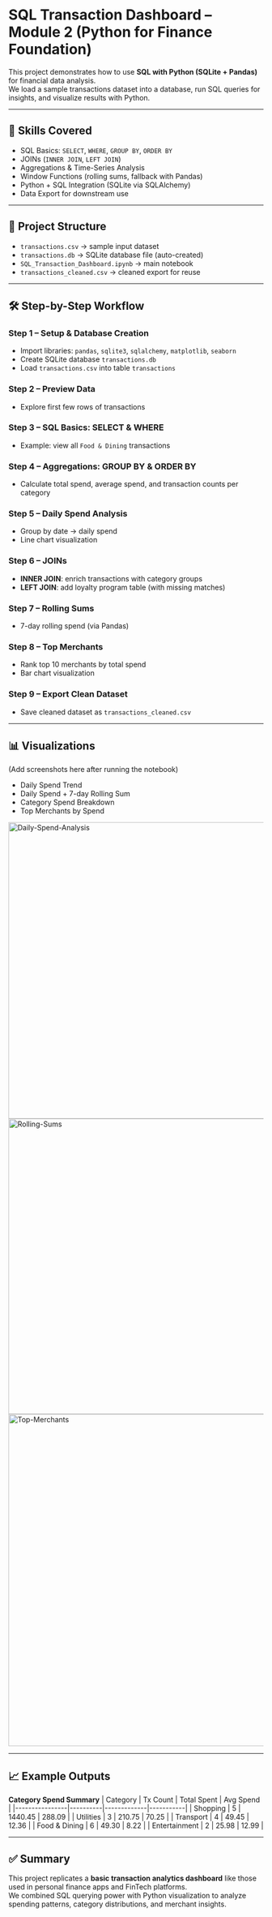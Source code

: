 # SQL Transaction Dashboard – Module 2 (Python for Finance Foundation)

This project demonstrates how to use **SQL with Python (SQLite + Pandas)** for financial data analysis.  
We load a sample transactions dataset into a database, run SQL queries for insights, and visualize results with Python.

---

## 🔑 Skills Covered
- SQL Basics: `SELECT`, `WHERE`, `GROUP BY`, `ORDER BY`
- JOINs (`INNER JOIN`, `LEFT JOIN`)
- Aggregations & Time-Series Analysis
- Window Functions (rolling sums, fallback with Pandas)
- Python + SQL Integration (SQLite via SQLAlchemy)
- Data Export for downstream use

---

## 📂 Project Structure
- `transactions.csv` → sample input dataset
- `transactions.db` → SQLite database file (auto-created)
- `SQL_Transaction_Dashboard.ipynb` → main notebook
- `transactions_cleaned.csv` → cleaned export for reuse

---

## 🛠️ Step-by-Step Workflow

### Step 1 – Setup & Database Creation
- Import libraries: `pandas`, `sqlite3`, `sqlalchemy`, `matplotlib`, `seaborn`
- Create SQLite database `transactions.db`
- Load `transactions.csv` into table `transactions`

### Step 2 – Preview Data
- Explore first few rows of transactions

### Step 3 – SQL Basics: SELECT & WHERE
- Example: view all `Food & Dining` transactions

### Step 4 – Aggregations: GROUP BY & ORDER BY
- Calculate total spend, average spend, and transaction counts per category

### Step 5 – Daily Spend Analysis
- Group by date → daily spend
- Line chart visualization

### Step 6 – JOINs
- **INNER JOIN**: enrich transactions with category groups
- **LEFT JOIN**: add loyalty program table (with missing matches)

### Step 7 – Rolling Sums
- 7-day rolling spend (via Pandas)

### Step 8 – Top Merchants
- Rank top 10 merchants by total spend
- Bar chart visualization

### Step 9 – Export Clean Dataset
- Save cleaned dataset as `transactions_cleaned.csv`

---

## 📊 Visualizations
(Add screenshots here after running the notebook)

- Daily Spend Trend  
- Daily Spend + 7-day Rolling Sum  
- Category Spend Breakdown  
- Top Merchants by Spend

<img width="1196" height="585" alt="Daily-Spend-Analysis" src="https://github.com/user-attachments/assets/d8f3e721-5448-4faf-a6ca-3dbd3dd4b5e8" />

<img width="1167" height="583" alt="Rolling-Sums" src="https://github.com/user-attachments/assets/0174a714-8f3b-463b-96cd-95faa25a090c" />

<img width="1184" height="655" alt="Top-Merchants" src="https://github.com/user-attachments/assets/f91bf1bd-7885-4082-8661-9c39881638c2" />

---

## 📈 Example Outputs

**Category Spend Summary**
| Category       | Tx Count | Total Spent | Avg Spend |
|----------------|----------|-------------|-----------|
| Shopping       | 5        | 1440.45     | 288.09    |
| Utilities      | 3        | 210.75      | 70.25     |
| Transport      | 4        | 49.45       | 12.36     |
| Food & Dining  | 6        | 49.30       | 8.22      |
| Entertainment  | 2        | 25.98       | 12.99     |

---

## ✅ Summary
This project replicates a **basic transaction analytics dashboard** like those used in personal finance apps and FinTech platforms.  
We combined SQL querying power with Python visualization to analyze spending patterns, category distributions, and merchant insights.

